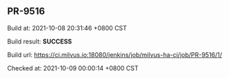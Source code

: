 <h2><a name="pr-9516" class="anchor" href="#pr-9516" rel="nofollow" aria-hidden="true"><span class="octicon octicon-link"></span></a>PR-9516</h2>

<p>Build at: 2021-10-08 20:31:46 +0800 CST</p>

<p>Build result: <strong>SUCCESS</strong></p>

<p>Build url: <a href="https://ci.milvus.io:18080/jenkins/job/milvus-ha-ci/job/PR-9516/1/" rel="nofollow">https://ci.milvus.io:18080/jenkins/job/milvus-ha-ci/job/PR-9516/1/</a></p>

<p>Checked at: 2021-10-09 00:00:14 +0800 CST</p>

